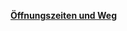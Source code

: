 [**Öffnungszeiten und Weg**](https://www.bauteilboerse-bremen.de/btb/website/cms?cms_knuuid=f75e6ee1-3ea3-4fa7-99f5-57d7e4e6e779)